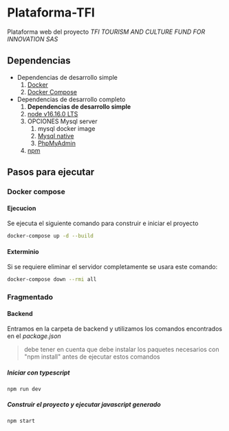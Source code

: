 # Plataforma-TFI

Plataforma web del proyecto _TFI TOURISM AND CULTURE FUND
FOR INNOVATION SAS_

## Dependencias

- Dependencias de desarrollo simple
  1.  [Docker](https://www.docker.com/)
  2.  [Docker Compose](https://docs.docker.com/compose/)
- Dependencias de desarrollo completo
  1.  **Dependencias de desarrollo simple**
  2.  [node v16.16.0 LTS](https://nodejs.org/en/blog/release/v16.16.0)
  3.  OPCIONES Mysql server
      1. mysql docker image
      2. [Mysql native](https://www.digitalocean.com/community/tutorials/how-to-install-mysql-on-ubuntu-20-04-es)
      3. [PhpMyAdmin](https://www.phpmyadmin.net/)
  4.  [npm](https://www.npmjs.com/)

## Pasos para ejecutar

### Docker compose

#### Ejecucion

Se ejecuta el siguiente comando para construir e iniciar el proyecto

```bash
docker-compose up -d --build
```

#### Exterminio

Si se requiere eliminar el servidor completamente se usara este comando:

```bash
docker-compose down --rmi all
```

### Fragmentado

#### Backend

Entramos en la carpeta de backend y utilizamos los comandos encontrados en el _package.json_

> debe tener en cuenta que debe instalar los paquetes necesarios con "npm install" antes de ejecutar estos comandos

##### Iniciar con typescript

```
npm run dev
```

##### Construir el proyecto y ejecutar javascript generado

```
npm start
```

